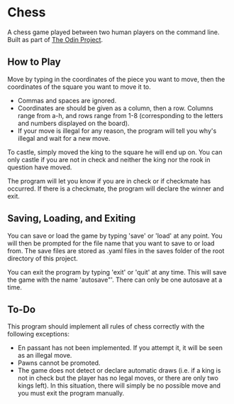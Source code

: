 # Chess

A chess game played between two human players on the command line. Built as part of [The Odin Project](http://www.theodinproject.com/ruby-programming/ruby-final-project).

## How to Play

Move by typing in the coordinates of the piece you want to move, then the coordinates of the square you want to move it to. 
* Commas and spaces are ignored. 
* Coordinates are should be given as a column, then a row. Columns range from a-h, and rows range from 1-8 (corresponding to the letters and numbers displayed on the board).
* If your move is illegal for any reason, the program will tell you why's illegal and wait for a new move.

To castle, simply moved the king to the square he will end up on. You can only castle if you are not in check and neither the king nor the rook in question have moved.

The program will let you know if you are in check or if checkmate has occurred. If there is a checkmate, the program will declare the winner and exit.

## Saving, Loading, and Exiting

You can save or load the game by typing 'save' or 'load' at any point. You will then be prompted for the file name that you want to save to or load from. The save files are stored as .yaml files in the saves folder of the root directory of this project.

You can exit the program by typing 'exit' or 'quit' at any time. This will save the game with the name 'autosave"'. There can only be one autosave at a time.

## To-Do

This program should implement all rules of chess correctly with the following exceptions:
* En passant has not been implemented. If you attempt it, it will be seen as an illegal move.
* Pawns cannot be promoted.
* The game does not detect or declare automatic draws (i.e. if a king is not in check but the player has no legal moves, or there are only two kings left). In this situation, there will simply be no possible move and you must exit the program manually.
